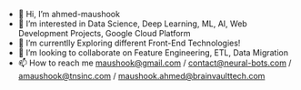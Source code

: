- 👋 Hi, I’m ahmed-maushook
- 👀 I’m interested in Data Science, Deep Learning, ML, AI, Web Development Projects, Google Cloud Platform
- 🌱 I’m currentlly Exploring different Front-End Technologies!
- 💞️ I’m looking to collaborate on Feature Engineering, ETL, Data Migration
- 📫 How to reach me maushook@gmail.com / contact@neural-bots.com / amaushook@tnsinc.com / maushook.ahmed@brainvaulttech.com

<!---
maushook-bot/maushook-bot is a ✨ special ✨ repository because its `README.md` (this file) appears on your GitHub profile.
You can click the Preview link to take a look at your changes.
--->
